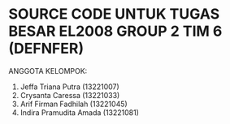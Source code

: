 # SOURCE CODE UNTUK TUGAS BESAR EL2008 GROUP 2 TIM 6 (DEFNFER)
ANGGOTA KELOMPOK:
1. Jeffa Triana Putra (13221007)
2. Crysanta Caressa (13221033)
3. Arif Firman Fadhilah (13221045)
4. Indira Pramudita Amada (13221081)
